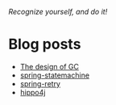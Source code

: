 *Recognize yourself, and do it!*

<!-- [![Anurag's GitHub stats](https://github-readme-stats.vercel.app/api?username=tiandankanfeng&theme=tokyonight&count_private=true&show_icons=true&repo=github-readme-stats)](https://github.com/anuraghazra/github-readme-stats)
[![Top Langs](https://github-readme-stats.vercel.app/api/top-langs/?username=tiandankanfeng&theme=tokyonight&count_private=true&show_icons=true)](https://github.com/anuraghazra/github-readme-stats) -->

# Blog posts
<!-- BLOG-POST-LIST:START -->
- [The design of GC](https://liangye-xo.xyz/?p=752)
- [spring-statemachine](https://liangye-xo.xyz/?p=750)
- [spring-retry](https://liangye-xo.xyz/?p=747)
- [hippo4j](https://liangye-xo.xyz/?p=743)
<!-- BLOG-POST-LIST:END -->
